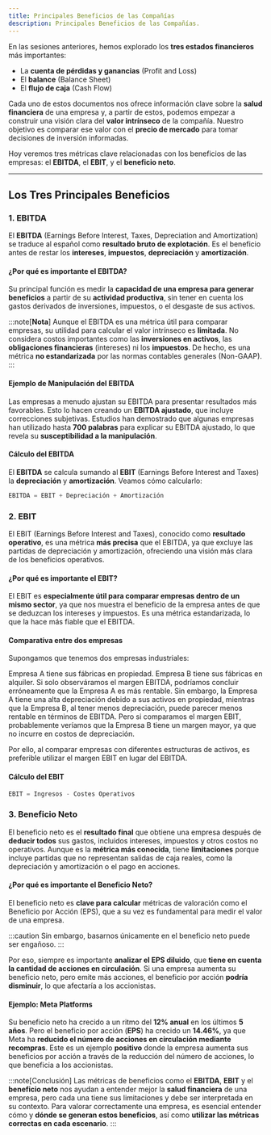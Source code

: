 ```yaml
---
title: Principales Beneficios de las Compañías
description: Principales Beneficios de las Compañías.
---
```


En las sesiones anteriores, hemos explorado los **tres estados financieros** más importantes: 
- La **cuenta de pérdidas y ganancias** (Profit and Loss)
- El **balance** (Balance Sheet)
- El **flujo de caja** (Cash Flow)

Cada uno de estos documentos nos ofrece información clave sobre la **salud financiera** de una empresa y, a partir de estos, podemos empezar a construir una visión clara del **valor intrínseco** de la compañía. Nuestro objetivo es comparar ese valor con el **precio de mercado** para tomar decisiones de inversión informadas.

Hoy veremos tres métricas clave relacionadas con los beneficios de las empresas: el **EBITDA**, el **EBIT**, y el **beneficio neto**.

---

## Los Tres Principales Beneficios

### 1. EBITDA
El **EBITDA** (Earnings Before Interest, Taxes, Depreciation and Amortization) se traduce al español como **resultado bruto de explotación**. Es el beneficio antes de restar los **intereses**, **impuestos**, **depreciación** y **amortización**.

#### ¿Por qué es importante el EBITDA?
Su principal función es medir la **capacidad de una empresa para generar beneficios** a partir de su **actividad productiva**, sin tener en cuenta los gastos derivados de inversiones, impuestos, o el desgaste de sus activos.

:::note[**Nota**]
Aunque el EBITDA es una métrica útil para comparar empresas, su utilidad para calcular el valor intrínseco es **limitada**. No considera costos importantes como las **inversiones en activos**, las **obligaciones financieras** (intereses) ni los **impuestos**. De hecho, es una métrica **no estandarizada** por las normas contables generales (Non-GAAP).
:::

#### Ejemplo de Manipulación del EBITDA
Las empresas a menudo ajustan su EBITDA para presentar resultados más favorables. Esto lo hacen creando un **EBITDA ajustado**, que incluye correcciones subjetivas. Estudios han demostrado que algunas empresas han utilizado hasta **700 palabras** para explicar su EBITDA ajustado, lo que revela su **susceptibilidad a la manipulación**.

#### Cálculo del EBITDA
El **EBITDA** se calcula sumando al **EBIT** (Earnings Before Interest and Taxes) la **depreciación** y **amortización**. Veamos cómo calcularlo:

```js
EBITDA = EBIT + Depreciación + Amortización
```

### 2. EBIT
El EBIT (Earnings Before Interest and Taxes), conocido como **resultado operativo**, es una métrica **más precisa** que el EBITDA, ya que excluye las partidas de depreciación y amortización, ofreciendo una visión más clara de los beneficios operativos.

#### ¿Por qué es importante el EBIT?
El EBIT es **especialmente útil para comparar empresas dentro de un mismo sector**, ya que nos muestra el beneficio de la empresa antes de que se deduzcan los intereses y impuestos. Es una métrica estandarizada, lo que la hace más fiable que el EBITDA.

#### Comparativa entre dos empresas
Supongamos que tenemos dos empresas industriales:

Empresa A tiene sus fábricas en propiedad.
Empresa B tiene sus fábricas en alquiler.
Si solo observáramos el margen EBITDA, podríamos concluir erróneamente que la Empresa A es más rentable. Sin embargo, la Empresa A tiene una alta depreciación debido a sus activos en propiedad, mientras que la Empresa B, al tener menos depreciación, puede parecer menos rentable en términos de EBITDA. Pero si comparamos el margen EBIT, probablemente veríamos que la Empresa B tiene un margen mayor, ya que no incurre en costos de depreciación.

Por ello, al comparar empresas con diferentes estructuras de activos, es preferible utilizar el margen EBIT en lugar del EBITDA.

#### Cálculo del EBIT

```js
EBIT = Ingresos - Costes Operativos
```

### 3. Beneficio Neto
El beneficio neto es el **resultado final** que obtiene una empresa después de **deducir todos** sus gastos, incluidos intereses, impuestos y otros costos no operativos. Aunque es la **métrica más conocida**, tiene **limitaciones** porque incluye partidas que no representan salidas de caja reales, como la depreciación y amortización o el pago en acciones.

#### ¿Por qué es importante el Beneficio Neto?
El beneficio neto es **clave para calcular** métricas de valoración como el Beneficio por Acción (EPS), que a su vez es fundamental para medir el valor de una empresa.

:::caution
Sin embargo, basarnos únicamente en el beneficio neto puede ser engañoso. 
:::

Por eso, siempre es importante **analizar el EPS diluido**, que **tiene en cuenta la cantidad de acciones en circulación**. Si una empresa aumenta su beneficio neto, pero emite más acciones, el beneficio por acción **podría disminuir**, lo que afectaría a los accionistas.

#### Ejemplo: Meta Platforms

Su beneficio neto ha crecido a un ritmo del **12% anual** en los últimos **5 años**.
Pero el beneficio por acción (**EPS**) ha crecido un **14.46%**, ya que Meta ha **reducido el número de acciones en circulación mediante recompras**.
Este es un ejemplo **positivo** donde la empresa aumenta sus beneficios por acción a través de la reducción del número de acciones, lo que beneficia a los accionistas.

:::note[Conclusión]
Las métricas de beneficios como el **EBITDA**, **EBIT** y el **beneficio neto** nos ayudan a entender mejor la **salud financiera** de una empresa, pero cada una tiene sus limitaciones y debe ser interpretada en su contexto. Para valorar correctamente una empresa, es esencial entender cómo y **dónde se generan estos beneficios**, así como **utilizar las métricas correctas en cada escenario**.
:::